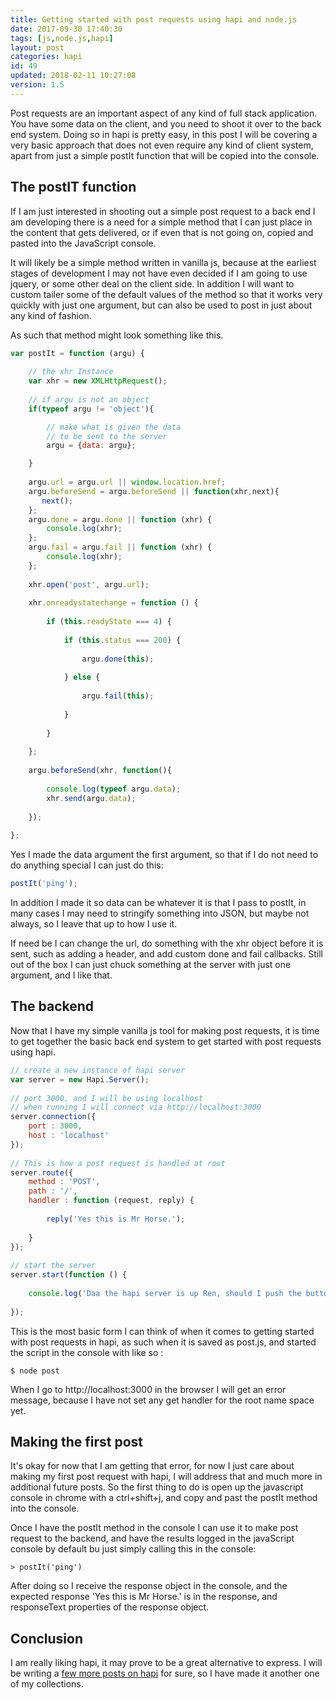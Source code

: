 ```yaml
---
title: Getting started with post requests using hapi and node.js
date: 2017-09-30 17:40:30
tags: [js,node.js,hapi]
layout: post
categories: hapi
id: 49
updated: 2018-02-11 10:27:08
version: 1.5
---
```


Post requests are an important aspect of any kind of full stack application. You have some data on the client, and you need to shoot it over to the back end system. Doing so in hapi is pretty easy, in this post I will be covering a very basic approach that does not even require any kind of client system, apart from just a simple postIt function that will be copied into the console.

<!-- more -->

## The postIT function

If I am just interested in shooting out a simple post request to a back end I am developing there is a need for a simple method that I can just place in the content that gets delivered, or if even that is not going on, copied and pasted into the JavaScript console.

It will likely be a simple method written in vanilla js, because at the earliest stages of development I may not have even decided if I am going to use jquery, or some other deal on the client side. In addition I will want to custom tailer some of the default values of the method so that it works very quickly with just one argument, but can also be used to post in just about any kind of fashion.

As such that method might look something like this.

```js
var postIt = function (argu) {
 
    // the xhr Instance
    var xhr = new XMLHttpRequest();
 
    // if argu is not an object
    if(typeof argu != 'object'){

        // make what is given the data
        // to be sent to the server
        argu = {data: argu};

    }
 
    argu.url = argu.url || window.location.href;
    argu.beforeSend = argu.beforeSend || function(xhr,next){
       next();
    };
    argu.done = argu.done || function (xhr) {
        console.log(xhr);
    };
    argu.fail = argu.fail || function (xhr) {
        console.log(xhr);
    };
 
    xhr.open('post', argu.url);
 
    xhr.onreadystatechange = function () {
 
        if (this.readyState === 4) {
 
            if (this.status === 200) {
 
                argu.done(this);
 
            } else {
 
                argu.fail(this);
 
            }
 
        }
 
    };
 
    argu.beforeSend(xhr, function(){
 
        console.log(typeof argu.data);
        xhr.send(argu.data);
 
    });
 
};
```

Yes I made the data argument the first argument, so that if I do not need to do anything special I can just do this:

```js
postIt('ping');
```

In addition I made it so data can be whatever it is that I pass to postIt, in many cases I may need to stringify something into JSON, but maybe not always, so I leave that up to how I use it.

If need be I can change the url, do something with the xhr object before it is sent, such as adding a header, and add custom done and fail callbacks. Still out of the box I can just chuck something at the server with just one argument, and I like that.

## The backend

Now that I have my simple vanilla js tool for making post requests, it is time to get together the basic back end system to get started with post requests using hapi.

```js
// create a new instance of hapi server
var server = new Hapi.Server();
 
// port 3000, and I will be using localhost
// when running I will connect via http://localhost:3000
server.connection({
    port : 3000,
    host : 'localhost'
});
 
// This is how a post request is handled at root
server.route({
    method : 'POST',
    path : '/',
    handler : function (request, reply) {
 
        reply('Yes this is Mr Horse.');
 
    }
});
 
// start the server
server.start(function () {
 
    console.log('Daa the hapi server is up Ren, should I push the button?: ');
 
});
```

This is the most basic form I can think of when it comes to getting started with post requests in hapi, as such when it is saved as post.js, and started the script in the console with like so :

```
$ node post
```

When I go to http&#58;&#47;&#47;localhost:3000 in the browser I will get an error message, because I have not set any get handler for the root name space yet.

## Making the first post

It's okay for now that I am getting that error, for now I just care about making my first post request with hapi, I will address that and much more in additional future posts. So the first thing to do is open up the javascript console in chrome with a ctrl+shift+j, and copy and past the postIt method into the console.

Once I have the postIt method in the console I can use it to make post request to the backend, and have the results logged in the javaScript console by default bu just simply calling this in the console:

```
> postIt('ping')
```

After doing so I receive the response object in the console, and the expected response 'Yes this is Mr Horse.' is in the response, and responseText properties of the response object.

## Conclusion

I am really liking hapi, it may prove to be a great alternative to express. I will be writing a [few more posts on hapi](/categories/hapi/) for sure, so I have made it another one of my collections.